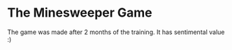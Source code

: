# The Minesweeper Game
The game was made after 2 months of the training.
It has sentimental value :)
